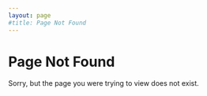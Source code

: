 ```yaml
---
layout: page
#title: Page Not Found
---
```


# Page Not Found

Sorry, but the page you were trying to view does not exist.
